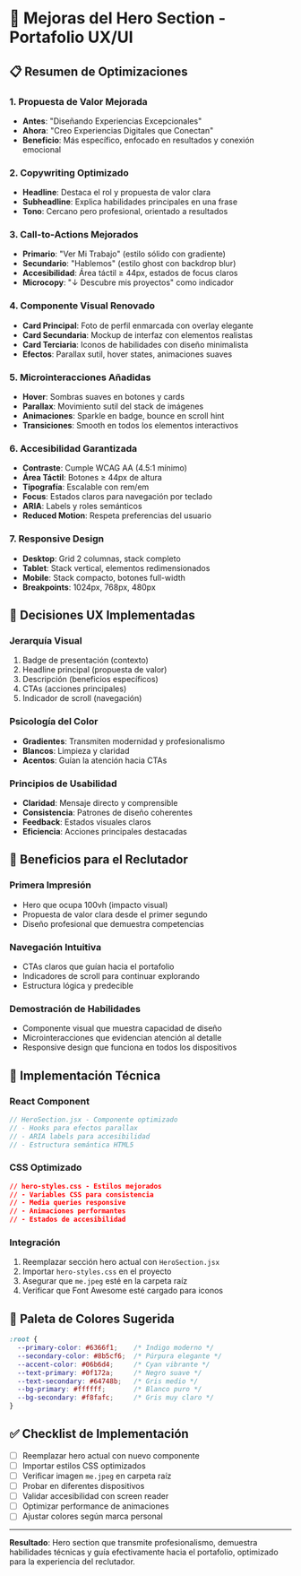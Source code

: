 # 🎨 Mejoras del Hero Section - Portafolio UX/UI

## 📋 Resumen de Optimizaciones

### 1. **Propuesta de Valor Mejorada**
- **Antes**: "Diseñando Experiencias Excepcionales"
- **Ahora**: "Creo Experiencias Digitales que Conectan"
- **Beneficio**: Más específico, enfocado en resultados y conexión emocional

### 2. **Copywriting Optimizado**
- **Headline**: Destaca el rol y propuesta de valor clara
- **Subheadline**: Explica habilidades principales en una frase
- **Tono**: Cercano pero profesional, orientado a resultados

### 3. **Call-to-Actions Mejorados**
- **Primario**: "Ver Mi Trabajo" (estilo sólido con gradiente)
- **Secundario**: "Hablemos" (estilo ghost con backdrop blur)
- **Accesibilidad**: Área táctil ≥ 44px, estados de focus claros
- **Microcopy**: "↓ Descubre mis proyectos" como indicador

### 4. **Componente Visual Renovado**
- **Card Principal**: Foto de perfil enmarcada con overlay elegante
- **Card Secundaria**: Mockup de interfaz con elementos realistas
- **Card Terciaria**: Iconos de habilidades con diseño minimalista
- **Efectos**: Parallax sutil, hover states, animaciones suaves

### 5. **Microinteracciones Añadidas**
- **Hover**: Sombras suaves en botones y cards
- **Parallax**: Movimiento sutil del stack de imágenes
- **Animaciones**: Sparkle en badge, bounce en scroll hint
- **Transiciones**: Smooth en todos los elementos interactivos

### 6. **Accesibilidad Garantizada**
- **Contraste**: Cumple WCAG AA (4.5:1 mínimo)
- **Área Táctil**: Botones ≥ 44px de altura
- **Tipografía**: Escalable con rem/em
- **Focus**: Estados claros para navegación por teclado
- **ARIA**: Labels y roles semánticos
- **Reduced Motion**: Respeta preferencias del usuario

### 7. **Responsive Design**
- **Desktop**: Grid 2 columnas, stack completo
- **Tablet**: Stack vertical, elementos redimensionados
- **Mobile**: Stack compacto, botones full-width
- **Breakpoints**: 1024px, 768px, 480px

## 🎯 Decisiones UX Implementadas

### **Jerarquía Visual**
1. Badge de presentación (contexto)
2. Headline principal (propuesta de valor)
3. Descripción (beneficios específicos)
4. CTAs (acciones principales)
5. Indicador de scroll (navegación)

### **Psicología del Color**
- **Gradientes**: Transmiten modernidad y profesionalismo
- **Blancos**: Limpieza y claridad
- **Acentos**: Guían la atención hacia CTAs

### **Principios de Usabilidad**
- **Claridad**: Mensaje directo y comprensible
- **Consistencia**: Patrones de diseño coherentes
- **Feedback**: Estados visuales claros
- **Eficiencia**: Acciones principales destacadas

## 🚀 Beneficios para el Reclutador

### **Primera Impresión**
- Hero que ocupa 100vh (impacto visual)
- Propuesta de valor clara desde el primer segundo
- Diseño profesional que demuestra competencias

### **Navegación Intuitiva**
- CTAs claros que guían hacia el portafolio
- Indicadores de scroll para continuar explorando
- Estructura lógica y predecible

### **Demostración de Habilidades**
- Componente visual que muestra capacidad de diseño
- Microinteracciones que evidencian atención al detalle
- Responsive design que funciona en todos los dispositivos

## 📱 Implementación Técnica

### **React Component**
```jsx
// HeroSection.jsx - Componente optimizado
// - Hooks para efectos parallax
// - ARIA labels para accesibilidad
// - Estructura semántica HTML5
```

### **CSS Optimizado**
```css
// hero-styles.css - Estilos mejorados
// - Variables CSS para consistencia
// - Media queries responsive
// - Animaciones performantes
// - Estados de accesibilidad
```

### **Integración**
1. Reemplazar sección hero actual con `HeroSection.jsx`
2. Importar `hero-styles.css` en el proyecto
3. Asegurar que `me.jpeg` esté en la carpeta raíz
4. Verificar que Font Awesome esté cargado para iconos

## 🎨 Paleta de Colores Sugerida

```css
:root {
  --primary-color: #6366f1;    /* Indigo moderno */
  --secondary-color: #8b5cf6;  /* Púrpura elegante */
  --accent-color: #06b6d4;     /* Cyan vibrante */
  --text-primary: #0f172a;     /* Negro suave */
  --text-secondary: #64748b;   /* Gris medio */
  --bg-primary: #ffffff;       /* Blanco puro */
  --bg-secondary: #f8fafc;     /* Gris muy claro */
}
```

## ✅ Checklist de Implementación

- [ ] Reemplazar hero actual con nuevo componente
- [ ] Importar estilos CSS optimizados
- [ ] Verificar imagen `me.jpeg` en carpeta raíz
- [ ] Probar en diferentes dispositivos
- [ ] Validar accesibilidad con screen reader
- [ ] Optimizar performance de animaciones
- [ ] Ajustar colores según marca personal

---

**Resultado**: Hero section que transmite profesionalismo, demuestra habilidades técnicas y guía efectivamente hacia el portafolio, optimizado para la experiencia del reclutador.
